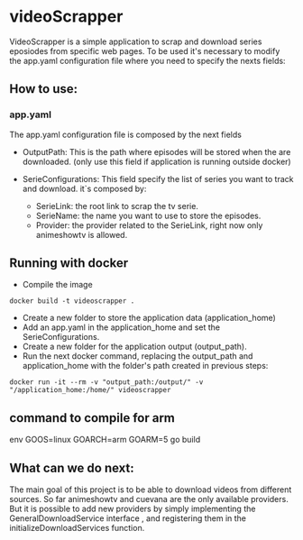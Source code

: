 # videoScrapper

VideoScrapper is a simple application to scrap and download series eposiodes from specific web pages.
To be used it's necessary to modify the app.yaml configuration file where you need to specify the nexts fields:
## How to use:
### app.yaml
The app.yaml configuration file is composed by the next fields
- OutputPath: This is the path where episodes will be stored  when the are downloaded. (only use this field if application is running outside docker)

- SerieConfigurations: This field specify the list of series you want to track and download. it`s composed by:
  - SerieLink: the root link to scrap the tv serie.
  - SerieName: the name you want to use to store the episodes.
  - Provider:  the provider related to the SerieLink, right now only animeshowtv is allowed.



## Running with docker
- Compile the image
 
 ```docker build -t videoscrapper .```

- Create a new folder  to store the application data (application_home)
- Add an app.yaml in the application_home and  set the SerieConfigurations.
- Create a new folder for the application output (output_path).
- Run the next docker command, replacing the output_path and application_home with the folder's path  created in previous steps:


```docker run -it --rm -v "output_path:/output/" -v "/application_home:/home/" videoscrapper```


## command to compile for arm

env GOOS=linux GOARCH=arm GOARM=5 go build


## What can we do next:

The main goal of this project is to be able to download videos from different sources. So far animeshowtv and cuevana are the only available providers. But it is possible to add new providers by simply implementing the GeneralDownloadService interface , and registering them in the initializeDownloadServices function. 